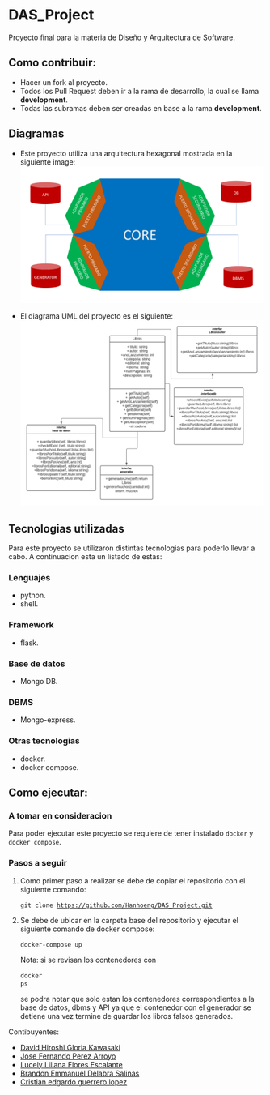 # DAS_Project
Proyecto final para la materia de Diseño y Arquitectura de Software.

## Como contribuir:
- Hacer un fork al proyecto.
- Todos los Pull Request deben ir a la rama de desarrollo, la cual se llama **development**.
- Todas las subramas deben ser creadas en base a la rama **development**.

## Diagramas
- Este proyecto utiliza una arquitectura hexagonal mostrada en la siguiente image:
![DiagramaHex](DiagramaHex_v2.png)

- El diagrama UML del proyecto es el siguiente:
![DiagramaUML](DiagramaUML_V4.png)

## Tecnologias utilizadas
Para este proyecto se utilizaron distintas tecnologias para poderlo llevar a cabo. A continuacion esta un listado de estas:

### Lenguajes
- python.
- shell.

### Framework
- flask.

### Base de datos
- Mongo DB.

### DBMS
- Mongo-express.

### Otras tecnologias
- docker.
- docker compose.

## Como ejecutar:
### A tomar en consideracion
Para poder ejecutar este proyecto se requiere de tener instalado `docker` y `docker compose`.

### Pasos a seguir
1. Como primer paso a realizar se debe de copiar el repositorio con el siguiente comando: <pre><code>git clone https://github.com/Hanhoeng/DAS_Project.git
</code></pre>

2. Se debe de ubicar en la carpeta base del repositorio y ejecutar el siguiente comando de docker compose:<pre><code>docker-compose up
</code></pre>
Nota: si se revisan los contenedores con <pre><code>docker ps
</code></pre> se podra notar que solo estan los contenedores correspondientes a la base de datos, dbms y API ya que el contenedor con el generador se detiene una vez termine de guardar los libros falsos generados.

Contibuyentes:
* [David Hiroshi Gloria Kawasaki](https://github.com/Hanhoeng)
* [Jose Fernando Perez Arroyo](https://github.com/FernandoPerez-ops)
* [Lucely Liliana Flores Escalante](https://github.com/LucelyFlores)
* [Brandon Emmanuel Delabra Salinas](https://github.com/Andremm303)
* [Cristian edgardo guerrero lopez](https://github.com/KryzHD)